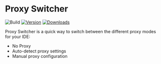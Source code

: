 # Proxy Switcher

![Build](https://github.com/tsvetilian-ty/intellij-proxy-switcher/workflows/Build/badge.svg)
[![Version](https://img.shields.io/jetbrains/plugin/v/25837-proxy-switcher.svg)](https://plugins.jetbrains.com/plugin/25837-proxy-switcher)
[![Downloads](https://img.shields.io/jetbrains/plugin/d/25837-proxy-switcher.svg)](https://plugins.jetbrains.com/plugin/25837-proxy-switcher)

<!-- Plugin description -->
Proxy Switcher is a quick way to switch between the different proxy modes for your IDE:
- No Proxy
- Auto-detect proxy settings
- Manual proxy configuration
<!-- Plugin description end -->

